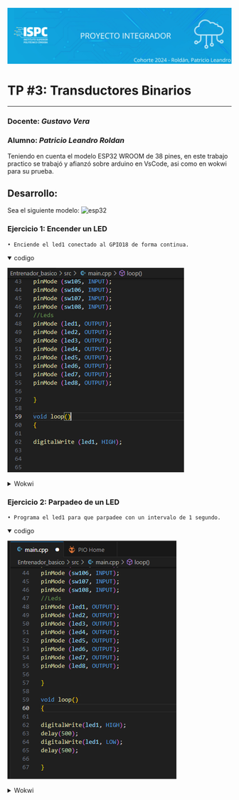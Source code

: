 ![banner](https://github.com/ISPC-TST-PI-I-2024/LeandroRoldan/blob/main/TP%203/.rsc/img/banner.png)

# TP #3: Transductores Binarios  
---
### Docente: *Gustavo Vera*
### Alumno: *Patricio Leandro Roldan*   

Teniendo en cuenta el modelo ESP32 WROOM de 38 pines, en este trabajo practico se trabajó y afianzó sobre arduino en VsCode, asi como en wokwi para su prueba.

## Desarrollo:
Sea el siguiente modelo:
![esp32](.rsc/img/esp32.png)  

### Ejercicio 1: Encender un LED  

    • Enciende el led1 conectado al GPIO18 de forma continua.
<details open><summary> codigo </summary>

![code1](https://github.com/ISPC-TST-PI-I-2024/LeandroRoldan/blob/main/TP%203/C%20Prototipos/Ejercicios%20Basicos/Ejercicio%201/Screenshot_3.png) </details>
<details><summary> Wokwi </summary>

![wok1](https://github.com/ISPC-TST-PI-I-2024/LeandroRoldan/blob/main/TP%203/C%20Prototipos/Ejercicios%20Basicos/Ejercicio%201/Screenshot_2.png)
 </details>


### Ejercicio 2: Parpadeo de un LED
    • Programa el led1 para que parpadee con un intervalo de 1 segundo.  
<details open><summary> codigo </summary>

![code1](https://github.com/ISPC-TST-PI-I-2024/LeandroRoldan/blob/main/TP%203/C%20Prototipos/Ejercicios%20Basicos/Ejercicio%202/Screenshot_1.png) </details>
<details><summary> Wokwi </summary>

<iframe width="320" height="180" src="https://github.com/ISPC-TST-PI-I-2024/LeandroRoldan/blob/main/TP%203/C%20Prototipos/Ejercicios%20Basicos/Ejercicio%202/Ejercicio%202.mkv" title="ejercicio2" frameborder="0"></iframe>

 </details>
